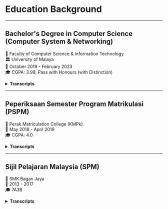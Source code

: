 # Education Background


<!--more-->

***

## **Bachelor's Degree in Computer Science (Computer System & Networking)**
:school: Faculty of Computer Science & Information Technology  
:classical_building: University of Malaya  
:date: October 2019 - February 2023  
:mortar_board: CGPA: 3.98, Pass with Honours (with Distinction)  

<details><summary><strong>Transcripts</strong></summary>
<p><strong>Core</strong></p>
<ol>
  <li>Network Technology Foundation: A</li>
  <li>Network Security: A+</li>
  <li>Advanced Network Technology: A+</li>
  <li>Enterprise Network Design & Management: A+</li>
  <li>Cryptography: A+</li>
  <li>Information Security Management & Ethics: A+</li>
  <li>Computer Penetration: A+</li>
  <li>Principles of Distributed Systems: A</li>
  <li>Computing Mathematics: A+</li>
  <li>Mathematics in Networking: A+</li>
  <li>Probability and Statistics: A</li>
  <li>Information Systems: A</li>
  <li>Internet Technology: A+</li>
  <li>Database: A</li>
  <li>Fundamentals of Programming: A+</li>
  <li>Fundamentals of Artificial Intelligence: A+</li>
  <li>Data Structure: A+</li>
  <li>Software Modelling: A</li>
  <li>Algorithm Design and Analysis: A</li>
  <li>Digital Design and Hardware Description Language: A</li>
  <li>Soft Computing: A+</li>
  <li>Computer Systems and Organization: A</li>
  <li>Computer System Architecture: A</li>
  <li>Operating Systems: A</li>
  <li>Embedded System Programming: A</li>
</ol>
<p><strong>Language Studies</strong></p>
<ol>
  <li>Mastering English VI: A</li>
  <li>Technical Writing Skills in English: A-</li>
  <li>Basic Korean Language: A</li>
</ol>
<p><strong>misc.</strong></p>
<ol>
  <li>Academic Project I: A+</li>
  <li>Academic Project II: A+</li>
  <li>Industrial Training: A+</li>
  <li>Basic Entrepreneurship Enculturation: A</li>
  <li>Community Server: A+</li>
  <li>The Islamic and Asian Civilization: A-</li>
  <li>Information Literay: A+</li>
  <li>Social Engagement: A</li>
  <li>Appeciation of Ethics and Civilizations: A</li>
  <li>Thinking and Communication Skills: A</li>
  <li>Project Management: A-</li>
</ol>
</details>
        
***

## **Peperiksaan Semester Program Matrikulasi (PSPM)**
:school: Perak Matriculation College (KMPk)  
:date: May 2018 - April 2019  
:mortar_board: CGPA: 4.0

<details><summary><strong>Transcripts</strong></summary>
<ol>
  <li>Computer Science: A</li>
  <li>Chemistry: A</li>
  <li>Physics: A</li>
  <li>Mathematics: A</li>
  <li>English: A-</li>
  <li>Malaysian University English Test (MUET): Band 4</li>
</ol>
</details>

***

## **Sijil Pelajaran Malaysia (SPM)**
:school: SMK Bagan Jaya  
:date: 2013 - 2017  
:mortar_board: 7A3B 

<details><summary><strong>Transcripts</strong></summary>
<ol>
  <li>Chemistry: A+</li>
  <li>Physics: A+</li>
  <li>Biology: A</li>
  <li>Additional Maths: A+</li>
  <li>Modern Maths: A+</li>
  <li>English: A</li>
  <li>History: A</li>
  <li>Moral: B+</li>
  <li>Malay: B+</li>
  <li>Chinese: B</li>
</ol>
</details>
